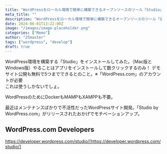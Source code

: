 ```yaml
---
title: "WordPressをローカル環境で簡単に構築できるオープンソースのツール「Studio」"
meta_title: ""
description: "WordPressをローカル環境で簡単に構築できるオープンソースのツール「Studio」の、Mac版とWindows版の両方を試す。"
date: 2024-06-01T13:22:00Z
image: "/images/image-placeholder.png"
categories: ["Memo"]
author: "25master"
tags: ["wordpress", "develop"]
draft: true
---
```


WordPress環境を構築する「Studio」をインストールしてみた。（Mac版とWindows版）やることはアプリをインストールして数クリックするのみ！
デモサイト公開も無料で5つまでできるとのこと。※「WordPress.com」のアカウントが必要  
これは使うしかないでしょ。

WordPressのためにDockerもMAMPもXAMPPも不要。

最近はメンテナンスばかりで不活性だったWordPressサイト開発。「Studio by WordPress.com」がリリースされたおかげでモチベーションアップ。

## WordPress.com Developers

https://developer.wordpress.com/studio/[https://developer.wordpress.com/studio/]
